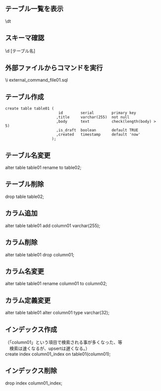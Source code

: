## テーブル一覧を表示
\dt

## スキーマ確認
\d [テーブル名]

## 外部ファイルからコマンドを実行
 \i external_command_file01.sql

## テーブル作成
```
create table table01 (
                        id        serial        primary key
                       ,title     varchar(255)  not null
                       ,body      text          check(length(body) > 5)
                       ,is_draft  boolean       default TRUE
                       ,created   timestamp     default 'now'
                     );
```

## テーブル名変更
alter table table01 rename to table02;

## テーブル削除
drop table table02;

## カラム追加
alter table table01 add column01 varchar(255);

## カラム削除
alter table table01 drop column01;

## カラム名変更
alter table table01 rename column01 to column02;

## カラム定義変更
alter table table01 alter column01 type varchar(32);

## インデックス作成
（「column01」という項目で検索される事が多くなった、等    
　検索は速くなるが、upsertは遅くなる。）    
create index column01_index on table01(column01);

## インデックス削除
drop index column01_index;

